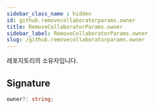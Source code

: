 ```yaml
---
sidebar_class_name : hidden
id: github.removecollaboratorparams.owner
title: RemoveCollaboratorParams.owner
sidebar_label: RemoveCollaboratorParams.owner
slug: /github.removecollaboratorparams.owner
---
```






레포지토리의 소유자입니다.

## Signature

```typescript
owner?: string;
```
